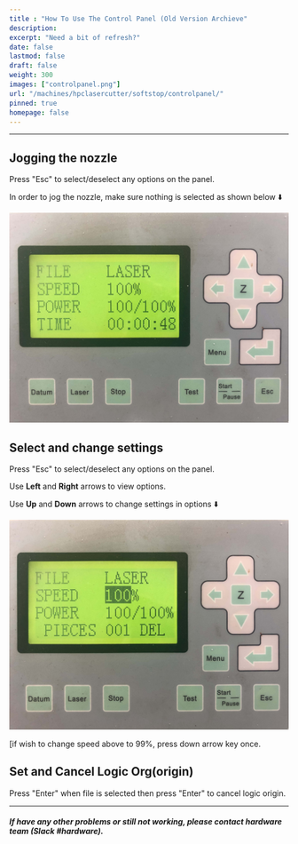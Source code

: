 ```yaml
---
title : "How To Use The Control Panel (Old Version Archieve"
description: 
excerpt: "Need a bit of refresh?"
date: false
lastmod: false
draft: false
weight: 300
images: ["controlpanel.png"]
url: "/machines/hpclasercutter/softstop/controlpanel/"
pinned: true
homepage: false
---
```


---

## Jogging the nozzle

Press "Esc" to select/deselect any options on the panel.

In order to jog the nozzle, make sure nothing is selected as shown below ⬇️

![jog](jognozzle.jpg)

## Select and change settings


Press "Esc" to select/deselect any options on the panel.

Use **Left** and **Right** arrows to view options.

Use **Up** and **Down** arrows to change settings in options ⬇️

![select](selectoption.jpg)

[if wish to change speed above to 99%, press down arrow key once.

## Set and Cancel Logic Org(origin)

Press "Enter" when file is selected then press "Enter" to cancel logic origin.

---

##### If have any other problems or still not working, please contact hardware team (Slack #hardware).
